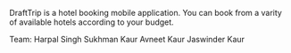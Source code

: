 DraftTrip is a hotel booking mobile application. You can book from a varity of available hotels according to your budget.

Team:
Harpal Singh
Sukhman Kaur
Avneet Kaur
Jaswinder Kaur
